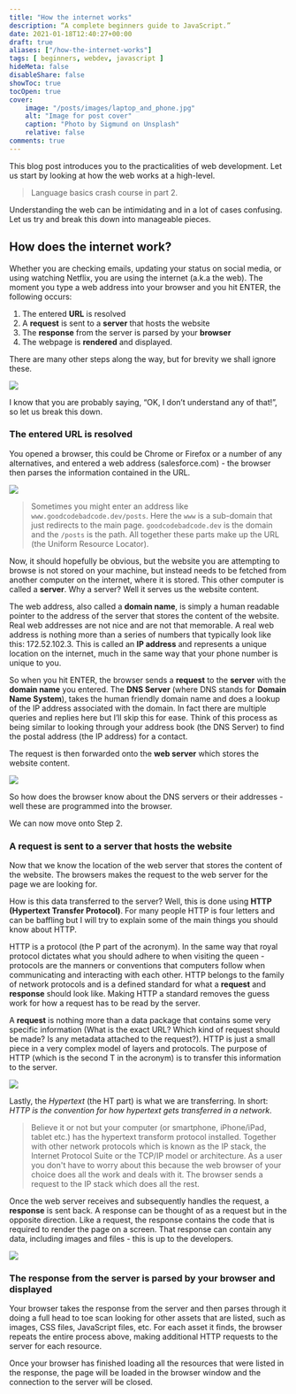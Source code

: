 ```yaml
---
title: "How the internet works"
description: “A complete beginners guide to JavaScript.”
date: 2021-01-18T12:40:27+00:00
draft: true
aliases: ["/how-the-internet-works"]
tags: [ beginners, webdev, javascript ]
hideMeta: false
disableShare: false
showToc: true
tocOpen: true
cover:
    image: "/posts/images/laptop_and_phone.jpg"
    alt: "Image for post cover"
    caption: "Photo by Sigmund on Unsplash"
    relative: false
comments: true
---
```


This blog post introduces you to the practicalities of web development. Let us 
start by looking at how the web works at a high-level.

> Language basics crash course in part 2.

Understanding the web can be intimidating and in a lot of cases confusing. Let 
us try and break this down into manageable pieces.

## How does the internet work?

Whether you are checking emails, updating your status on social media, or using 
watching Netflix, you are using the internet (a.k.a the web). The moment you 
type a web address into your browser and you hit ENTER, the following occurs:

1. The entered **URL** is resolved
2. A **request** is sent to a **server** that hosts the website
3. The **response** from the server is parsed by your **browser**
4. The webpage is **rendered** and displayed.

There are many other steps along the way, but for brevity we shall ignore these.

![](/posts/images/how_the_web_works.png)

I know that you are probably saying, “OK, I don’t understand any of that!”, so 
let us break this down.

### The entered URL is resolved

You opened a browser, this could be Chrome or Firefox or a number of any 
alternatives, and entered a web address (salesforce.com) - the browser then 
parses the information contained in the URL. 

![](/posts/images/url_parts.png)

> Sometimes you might enter an address like ```www.goodcodebadcode.dev/posts```. 
> Here the ```www``` is a sub-domain that just redirects to the main page. 
> ```goodcodebadcode.dev``` is the domain and the ```/posts``` is the path. All 
> together these parts make up the URL (the Uniform Resource Locator).

Now, it should hopefully be obvious, but the website you are attempting to 
browse is not stored on your machine, but instead needs to be fetched from 
another computer on the internet, where it is stored. This other computer is 
called a **server**. Why a server? Well it serves us the website content.

The web address, also called a **domain name**, is simply a human readable 
pointer to the address of the server that stores the content of the website. 
Real web addresses are not nice and are not that memorable. A real web address 
is nothing more than a series of numbers that typically look like this: 
172.52.102.3. This is called an **IP address** and represents a unique location 
on the internet, much in the same way that your phone number is unique to you.

So when you hit ENTER, the browser sends a **request** to the **server** with 
the **domain name** you entered. The **DNS Server** (where DNS stands for **Domain 
Name System**), takes the human friendly domain name and does a lookup of the IP 
address associated with the domain. In fact there are multiple queries and 
replies here but I’ll skip this for ease. Think of this process as being similar 
to looking through your address book (the DNS Server) to find the postal address 
(the IP address) for a contact.

The request is then forwarded onto the **web server** which stores the website 
content.

![](/posts/images/dns_resolve_url.png)

So how does the browser know about the DNS servers or their addresses - well 
these are programmed into the browser.

We can now move onto Step 2.

### A request is sent to a server that hosts the website

Now that we know the location of the web server that stores the content of the 
website. The browsers makes the request to the web server for the page we are 
looking for.

How is this data transferred to the server? Well, this is done using **HTTP 
(Hypertext Transfer Protocol)**. For many people HTTP is four letters and can be 
baffling but I will try to explain some of the main things you should know about 
HTTP.

HTTP is a protocol (the P part of the acronym). In the same way that royal 
protocol dictates what you should adhere to when visiting the queen - protocols 
are the manners or conventions that computers follow when communicating and 
interacting with each other. HTTP belongs to the family of network protocols and 
is a defined standard for what a **request** and **response** should look like. 
Making HTTP a standard removes the guess work for how a request has to be read by 
the server.

A **request** is nothing more than a data package that contains some very specific 
information (What is the exact URL? Which kind of request should be made? Is any 
metadata attached to the request?). HTTP is just a small piece in a very complex 
model of layers and protocols. The purpose of HTTP (which is the second T in the 
acronym) is to transfer this information to the server.

![](/posts/images/chrome_dev_tools_requests.png)

Lastly, the _Hypertext_ (the HT part) is what we are transferring. In short: 
_HTTP is the convention for how hypertext gets transferred in a network_. 

> Believe it or not but your computer (or smartphone, iPhone/iPad, tablet etc.) 
> has the hypertext transform protocol installed. Together with other network 
> protocols which is known as the IP stack, the Internet Protocol Suite or the 
> TCP/IP model or architecture. As a user you don't have to worry about this 
> because the web browser of your choice does all the work and deals with it. 
> The browser sends a request to the IP stack which does all the rest.

Once the web server receives and subsequently handles the request, a 
**response** is sent back. A response can be thought of as a request but in the 
opposite direction. Like a request, the response contains the code that is 
required to render the page on a screen. That response can contain any data, 
including images and files - this is up to the developers.

![](/posts/images/chrome_dev_tools_response.png)

### The response from the server is parsed by your browser and displayed

Your browser takes the response from the server and then parses through it 
doing a full head to toe scan looking for other assets that are listed, such as 
images, CSS files, JavaScript files, etc. For each asset it finds, the browser 
repeats the entire process above, making additional HTTP requests to the server 
for each resource. 

Once your browser has finished loading all the resources that were listed in the 
response, the page will be loaded in the browser window and the connection to 
the server will be closed.